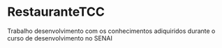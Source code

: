 # RestauranteTCC
Trabalho desenvolvimento com os conhecimentos adiquiridos durante o curso de desenvolvimento no SENAI 
